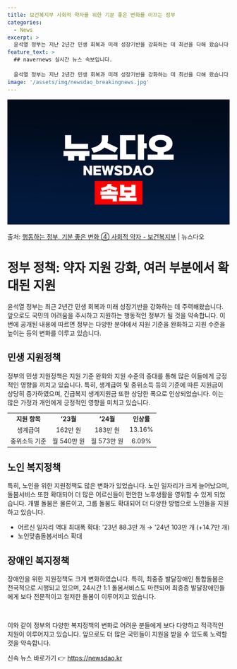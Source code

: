 ```yaml
---
title: 보건복지부 사회적 약자를 위한 기분 좋은 변화를 이끄는 정부
categories:
  - News
excerpt: >
  윤석열 정부는 지난 2년간 민생 회복과 미래 성장기반을 강화하는 데 최선을 다해 왔습니다. 앞으로도 국민만 …
feature_text: >
  ## navernews 실시간 뉴스 속보입니다.

  윤석열 정부는 지난 2년간 민생 회복과 미래 성장기반을 강화하는 데 최선을 다해 왔습니다. 앞으로도 국민만 …
image: '/assets/img/newsdao_breakingnews.jpg'
---
```


![뉴스다오 속보](/assets/img/newsdao_breakingnews.jpg)

<p>출처: <a href="https://newsdao.kr/3798" rel="dofollow">행동하는 정부, 기분 좋은 변화 ④ 사회적 약자 - 보건복지부</a> | 뉴스다오</p>

<h1>정부 정책: 약자 지원 강화, 여러 부분에서 확대된 지원</h1>
<p data-ke-size="size16">윤석열 정부는 최근 2년간 민생 회복과 미래 성장기반을 강화하는 데 주력해왔습니다. 앞으로도 국민의 어려움을 주시하고 지원하는 행동적인 정부가 될 것을 약속합니다. 이번에 공개된 내용에 따르면 정부는 다양한 분야에서 지원 기준을 완화하고 지원 수준을 높이는 등의 변화를 이루고 있습니다.</p>

<h2 data-ke-size="size26">민생 지원정책</h2>
<p data-ke-size="size16">정부의 민생 지원정책은 지원 기준 완화와 지원 수준의 증대를 통해 많은 이들에게 긍정적인 영향을 끼치고 있습니다. 특히, 생계급여 및 중위소득 등의 기준에 따른 지원금이 상당히 증가하였으며, 긴급복지 생계지원금 또한 상당한 폭으로 인상되었습니다. 이는 많은 가정과 개인에게 긍정적인 영향을 미치고 있습니다.</p>

<table>
  <tr>
    <td style="text-align: center;"><b>지원 항목</b></td>
    <td style="text-align: center;"><b>’23월</b></td>
    <td style="text-align: center;"><b>’24월</b></td>
    <td style="text-align: center;"><b>인상률</b></td>
  </tr>
  <tr>
    <td style="text-align: center;">생계급여</td>
    <td style="text-align: center;">162만 원</td>
    <td style="text-align: center;">183만 원</td>
    <td style="text-align: center;">13.16%</td>
  </tr>
  <tr>
    <td style="text-align: center;">중위소득 기준</td>
    <td style="text-align: center;">월 540만 원</td>
    <td style="text-align: center;">월 573만 원</td>
    <td style="text-align: center;">6.09%</td>
  </tr>
</table>

<h2 data-ke-size="size26">노인 복지정책</h2>
<p data-ke-size="size16">특히, 노인을 위한 지원정책도 많은 변화가 있었습니다. 노인 일자리가 크게 늘어났으며, 돌봄서비스 또한 확대되어 더 많은 어르신들이 편안한 노후생활을 영위할 수 있게 되었습니다. 개별 돌봄은 물론이고, 그룹 돌봄도 확대되어 더 다양한 방법으로 노인들을 지원하고 있습니다.</p>

<ul>
  <li>어르신 일자리 역대 최대폭 확대: '23년 88.3만 개 → '24년 103만 개 (+14.7만 개)</li>
  <li>노인맞춤돌봄서비스 확대</li>
</ul>

<h2 data-ke-size="size26">장애인 복지정책</h2>
<p data-ke-size="size16">장애인을 위한 지원정책도 크게 변화하였습니다. 특히, 최중증 발달장애인 통합돌봄은 전국적으로 시행되고 있으며, 24시간 1:1 돌봄서비스도 마련되어 최중증 발달장애인들에게 보다 전문적이고 철저한 돌봄이 이루어지고 있습니다.</p>

<p data-ke-size="size16">&nbsp;</p>

<p data-ke-size="size16">이와 같이 정부의 다양한 복지정책의 변화로 어려운 분들에게 보다 다양하고 적극적인 지원이 이루어지고 있습니다. 앞으로도 더 많은 국민들이 지원을 받을 수 있도록 노력할 것을 약속합니다.</p>
 

신속 뉴스 바로가기 👉 <a href="https://newsdao.kr" rel="dofollow">https://newsdao.kr</a>


